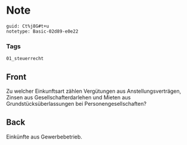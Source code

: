 # Note
```
guid: Ct%j8G#t+u
notetype: Basic-02d89-e0e22
```

### Tags
```
01_steuerrecht
```

## Front
Zu welcher Einkunftsart zählen Vergütungen aus Anstellungsverträgen, Zinsen aus Gesellschafterdarlehen und Mieten aus Grundstücksüberlassungen bei Personengesellschaften?

## Back
Einkünfte aus Gewerbebetrieb.
